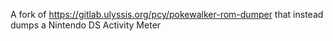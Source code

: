 A fork of https://gitlab.ulyssis.org/pcy/pokewalker-rom-dumper that instead dumps a Nintendo DS Activity Meter
